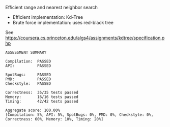 Efficient range and nearest neighbor search 

- Efficient implementation: Kd-Tree
- Brute force implementation: uses red-black tree 

See https://coursera.cs.princeton.edu/algs4/assignments/kdtree/specification.php

```
ASSESSMENT SUMMARY

Compilation:  PASSED
API:          PASSED

SpotBugs:     PASSED
PMD:          PASSED
Checkstyle:   PASSED

Correctness:  35/35 tests passed
Memory:       16/16 tests passed
Timing:       42/42 tests passed

Aggregate score: 100.00%
[Compilation: 5%, API: 5%, SpotBugs: 0%, PMD: 0%, Checkstyle: 0%, Correctness: 60%, Memory: 10%, Timing: 20%]
```
